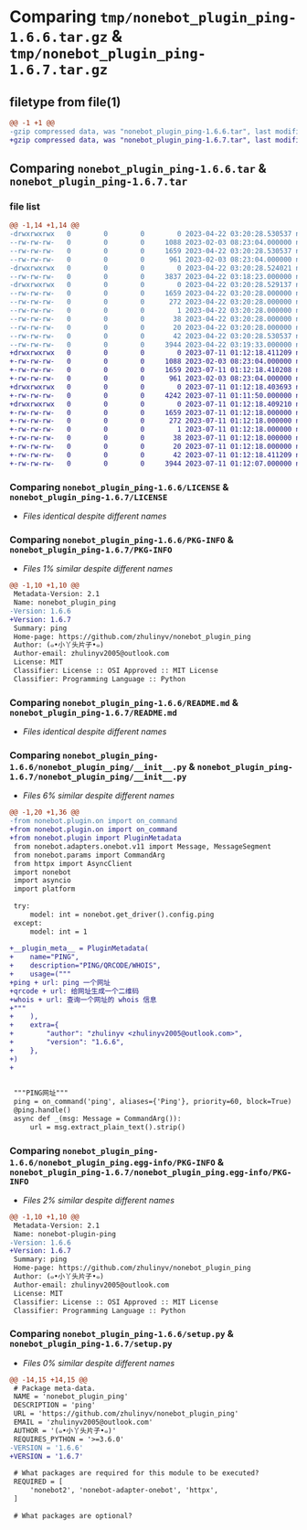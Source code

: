 # Comparing `tmp/nonebot_plugin_ping-1.6.6.tar.gz` & `tmp/nonebot_plugin_ping-1.6.7.tar.gz`

## filetype from file(1)

```diff
@@ -1 +1 @@
-gzip compressed data, was "nonebot_plugin_ping-1.6.6.tar", last modified: Sat Apr 22 03:20:28 2023, max compression
+gzip compressed data, was "nonebot_plugin_ping-1.6.7.tar", last modified: Tue Jul 11 01:12:18 2023, max compression
```

## Comparing `nonebot_plugin_ping-1.6.6.tar` & `nonebot_plugin_ping-1.6.7.tar`

### file list

```diff
@@ -1,14 +1,14 @@
-drwxrwxrwx   0        0        0        0 2023-04-22 03:20:28.530537 nonebot_plugin_ping-1.6.6/
--rw-rw-rw-   0        0        0     1088 2023-02-03 08:23:04.000000 nonebot_plugin_ping-1.6.6/LICENSE
--rw-rw-rw-   0        0        0     1659 2023-04-22 03:20:28.530537 nonebot_plugin_ping-1.6.6/PKG-INFO
--rw-rw-rw-   0        0        0      961 2023-02-03 08:23:04.000000 nonebot_plugin_ping-1.6.6/README.md
-drwxrwxrwx   0        0        0        0 2023-04-22 03:20:28.524021 nonebot_plugin_ping-1.6.6/nonebot_plugin_ping/
--rw-rw-rw-   0        0        0     3837 2023-04-22 03:18:23.000000 nonebot_plugin_ping-1.6.6/nonebot_plugin_ping/__init__.py
-drwxrwxrwx   0        0        0        0 2023-04-22 03:20:28.529137 nonebot_plugin_ping-1.6.6/nonebot_plugin_ping.egg-info/
--rw-rw-rw-   0        0        0     1659 2023-04-22 03:20:28.000000 nonebot_plugin_ping-1.6.6/nonebot_plugin_ping.egg-info/PKG-INFO
--rw-rw-rw-   0        0        0      272 2023-04-22 03:20:28.000000 nonebot_plugin_ping-1.6.6/nonebot_plugin_ping.egg-info/SOURCES.txt
--rw-rw-rw-   0        0        0        1 2023-04-22 03:20:28.000000 nonebot_plugin_ping-1.6.6/nonebot_plugin_ping.egg-info/dependency_links.txt
--rw-rw-rw-   0        0        0       38 2023-04-22 03:20:28.000000 nonebot_plugin_ping-1.6.6/nonebot_plugin_ping.egg-info/requires.txt
--rw-rw-rw-   0        0        0       20 2023-04-22 03:20:28.000000 nonebot_plugin_ping-1.6.6/nonebot_plugin_ping.egg-info/top_level.txt
--rw-rw-rw-   0        0        0       42 2023-04-22 03:20:28.530537 nonebot_plugin_ping-1.6.6/setup.cfg
--rw-rw-rw-   0        0        0     3944 2023-04-22 03:19:33.000000 nonebot_plugin_ping-1.6.6/setup.py
+drwxrwxrwx   0        0        0        0 2023-07-11 01:12:18.411209 nonebot_plugin_ping-1.6.7/
+-rw-rw-rw-   0        0        0     1088 2023-02-03 08:23:04.000000 nonebot_plugin_ping-1.6.7/LICENSE
+-rw-rw-rw-   0        0        0     1659 2023-07-11 01:12:18.410208 nonebot_plugin_ping-1.6.7/PKG-INFO
+-rw-rw-rw-   0        0        0      961 2023-02-03 08:23:04.000000 nonebot_plugin_ping-1.6.7/README.md
+drwxrwxrwx   0        0        0        0 2023-07-11 01:12:18.403693 nonebot_plugin_ping-1.6.7/nonebot_plugin_ping/
+-rw-rw-rw-   0        0        0     4242 2023-07-11 01:11:50.000000 nonebot_plugin_ping-1.6.7/nonebot_plugin_ping/__init__.py
+drwxrwxrwx   0        0        0        0 2023-07-11 01:12:18.409210 nonebot_plugin_ping-1.6.7/nonebot_plugin_ping.egg-info/
+-rw-rw-rw-   0        0        0     1659 2023-07-11 01:12:18.000000 nonebot_plugin_ping-1.6.7/nonebot_plugin_ping.egg-info/PKG-INFO
+-rw-rw-rw-   0        0        0      272 2023-07-11 01:12:18.000000 nonebot_plugin_ping-1.6.7/nonebot_plugin_ping.egg-info/SOURCES.txt
+-rw-rw-rw-   0        0        0        1 2023-07-11 01:12:18.000000 nonebot_plugin_ping-1.6.7/nonebot_plugin_ping.egg-info/dependency_links.txt
+-rw-rw-rw-   0        0        0       38 2023-07-11 01:12:18.000000 nonebot_plugin_ping-1.6.7/nonebot_plugin_ping.egg-info/requires.txt
+-rw-rw-rw-   0        0        0       20 2023-07-11 01:12:18.000000 nonebot_plugin_ping-1.6.7/nonebot_plugin_ping.egg-info/top_level.txt
+-rw-rw-rw-   0        0        0       42 2023-07-11 01:12:18.411209 nonebot_plugin_ping-1.6.7/setup.cfg
+-rw-rw-rw-   0        0        0     3944 2023-07-11 01:12:07.000000 nonebot_plugin_ping-1.6.7/setup.py
```

### Comparing `nonebot_plugin_ping-1.6.6/LICENSE` & `nonebot_plugin_ping-1.6.7/LICENSE`

 * *Files identical despite different names*

### Comparing `nonebot_plugin_ping-1.6.6/PKG-INFO` & `nonebot_plugin_ping-1.6.7/PKG-INFO`

 * *Files 1% similar despite different names*

```diff
@@ -1,10 +1,10 @@
 Metadata-Version: 2.1
 Name: nonebot_plugin_ping
-Version: 1.6.6
+Version: 1.6.7
 Summary: ping
 Home-page: https://github.com/zhulinyv/nonebot_plugin_ping
 Author: (๑•小丫头片子•๑)
 Author-email: zhulinyv2005@outlook.com
 License: MIT
 Classifier: License :: OSI Approved :: MIT License
 Classifier: Programming Language :: Python
```

### Comparing `nonebot_plugin_ping-1.6.6/README.md` & `nonebot_plugin_ping-1.6.7/README.md`

 * *Files identical despite different names*

### Comparing `nonebot_plugin_ping-1.6.6/nonebot_plugin_ping/__init__.py` & `nonebot_plugin_ping-1.6.7/nonebot_plugin_ping/__init__.py`

 * *Files 6% similar despite different names*

```diff
@@ -1,20 +1,36 @@
-﻿from nonebot.plugin.on import on_command
+﻿﻿from nonebot.plugin.on import on_command
+from nonebot.plugin import PluginMetadata
 from nonebot.adapters.onebot.v11 import Message, MessageSegment
 from nonebot.params import CommandArg
 from httpx import AsyncClient
 import nonebot
 import asyncio
 import platform
 
 try:
     model: int = nonebot.get_driver().config.ping
 except:
     model: int = 1
 
+__plugin_meta__ = PluginMetadata(
+    name="PING",
+    description="PING/QRCODE/WHOIS",
+    usage=("""
+ping + url: ping 一个网址
+qrcode + url: 给网址生成一个二维码
+whois + url: 查询一个网址的 whois 信息
+"""
+    ),
+    extra={
+        "author": "zhulinyv <zhulinyv2005@outlook.com>",
+        "version": "1.6.6",
+    },
+)
+
 
 
 """PING网址"""
 ping = on_command('ping', aliases={'Ping'}, priority=60, block=True)
 @ping.handle()
 async def _(msg: Message = CommandArg()):
     url = msg.extract_plain_text().strip()
```

### Comparing `nonebot_plugin_ping-1.6.6/nonebot_plugin_ping.egg-info/PKG-INFO` & `nonebot_plugin_ping-1.6.7/nonebot_plugin_ping.egg-info/PKG-INFO`

 * *Files 2% similar despite different names*

```diff
@@ -1,10 +1,10 @@
 Metadata-Version: 2.1
 Name: nonebot-plugin-ping
-Version: 1.6.6
+Version: 1.6.7
 Summary: ping
 Home-page: https://github.com/zhulinyv/nonebot_plugin_ping
 Author: (๑•小丫头片子•๑)
 Author-email: zhulinyv2005@outlook.com
 License: MIT
 Classifier: License :: OSI Approved :: MIT License
 Classifier: Programming Language :: Python
```

### Comparing `nonebot_plugin_ping-1.6.6/setup.py` & `nonebot_plugin_ping-1.6.7/setup.py`

 * *Files 0% similar despite different names*

```diff
@@ -14,15 +14,15 @@
 # Package meta-data.
 NAME = 'nonebot_plugin_ping'
 DESCRIPTION = 'ping'
 URL = 'https://github.com/zhulinyv/nonebot_plugin_ping'
 EMAIL = 'zhulinyv2005@outlook.com'
 AUTHOR = '(๑•小丫头片子•๑)'
 REQUIRES_PYTHON = '>=3.6.0'
-VERSION = '1.6.6'
+VERSION = '1.6.7'
 
 # What packages are required for this module to be executed?
 REQUIRED = [
     'nonebot2', 'nonebot-adapter-onebot', 'httpx',
 ]
 
 # What packages are optional?
```

